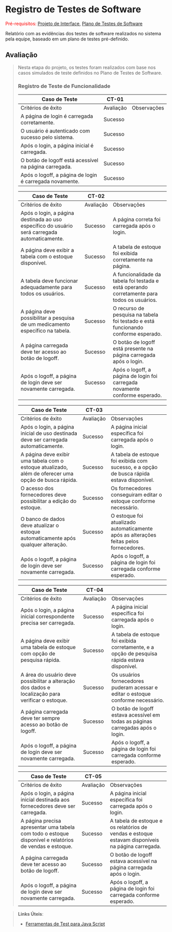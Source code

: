 # Registro de Testes de Software

<span style="color:red">Pré-requisitos: <a href="3-Projeto de Interface.md"> Projeto de Interface</a></span>, <a href="8-Plano de Testes de Software.md"> Plano de Testes de Software</a>

Relatório com as evidências dos testes de software realizados no sistema pela equipe, baseado em um plano de testes pré-definido.

## Avaliação
> 
> Nesta etapa do projeto, os testes foram realizados com base nos casos simulados de teste definidos no Plano de Testes de Software.
> 
> ### Registro de Teste de Funcionalidade
> 
> 
> |Caso de Teste|CT-01||
> |-------------|-----|----|
> |Critérios de êxito|Avaliação|Observações|
> |A página de login é carregada corretamente.|Sucesso||
> |O usuário é autenticado com sucesso pelo sistema.|Sucesso||
> |Após o login, a página inicial é carregada.|Sucesso||
> |O botão de logoff está acessível na página carregada.|Sucesso||
> |Após o logoff, a página de login é carregada novamente.|Sucesso||
> 
> |Caso de Teste|CT-02||
> |-------------|-----|----|
> |Critérios de êxito|Avaliação|Observações|
> |Após o login, a página destinada ao uso específico do usuário será carregada automaticamente.|Sucesso|A página correta foi carregada após o login.|
> |A página deve exibir a tabela com o estoque disponível.|Sucesso|	A tabela de estoque foi exibida corretamente na página.|
> |A tabela deve funcionar adequadamente para todos os usuários.|Sucesso|A funcionalidade da tabela foi testada e está operando corretamente para todos os usuários.|
> |A página deve possibilitar a pesquisa de um medicamento específico na tabela.|Sucesso|O recurso de pesquisa na tabela foi testado e está funcionando conforme esperado.|
> |A página carregada deve ter acesso ao botão de logoff.|Sucesso|O botão de logoff está presente na página carregada após o login.|
> |Após o logoff, a página de login deve ser novamente carregada.|Sucesso|Após o logoff, a página de login foi carregada novamente conforme esperado.|
> 
> |Caso de Teste|CT-03||
> |-------------|-----|----|
> |Critérios de êxito|Avaliação|Observações|
> |Após o login, a página inicial de uso destinada deve ser carregada automaticamente.|Sucesso|A página inicial específica foi carregada após o login.|
> |A página deve exibir uma tabela com o estoque atualizado, além de oferecer uma opção de busca rápida.|Sucesso|	A tabela de estoque foi exibida com sucesso, e a opção de busca rápida estava disponível.|
> |O acesso dos fornecedores deve possibilitar a edição do estoque.|Sucesso|Os fornecedores conseguiram editar o estoque conforme necessário.|
> |O banco de dados deve atualizar o estoque automaticamente após qualquer alteração.|Sucesso|O estoque foi atualizado automaticamente após as alterações feitas pelos fornecedores.|
> |Após o logoff, a página de login deve ser novamente carregada.|Sucesso|Após o logoff, a página de login foi carregada conforme esperado.| 
> 
> |Caso de Teste|CT-04||
> |-------------|-----|----|
> |Critérios de êxito|Avaliação|Observações|
> |Após o login, a página inicial correspondente precisa ser carregada.|Sucesso|A página inicial específica foi carregada após o login.|
> |A página deve exibir uma tabela de estoque com opção de pesquisa rápida.|Sucesso|A tabela de estoque foi exibida corretamente, e a opção de pesquisa rápida estava disponível.|
> |A área do usuário deve possibilitar a alteração dos dados e localização para verificar o estoque.|Sucesso|Os usuários fornecedores puderam acessar e editar o estoque conforme necessário.|
> |A página carregada deve ter sempre acesso ao botão de logoff.|Sucesso|O botão de logoff estava acessível em todas as páginas carregadas após o login.| 
> |Após o logoff, a página de login deve ser novamente carregada.|Sucesso|Após o logoff, a página de login foi carregada conforme esperado.|
> 
> |Caso de Teste|CT-05||
> |-------------|-----|----|
> |Critérios de êxito|Avaliação|Observações|
> |Após o login, a página inicial destinada aos fornecedores deve ser carregada.|Sucesso|A página inicial específica foi carregada após o login.|
> |A página precisa apresentar uma tabela com todo o estoque disponível e relatórios de vendas e estoque.|Sucesso|A tabela de estoque e os relatórios de vendas e estoque estavam disponíveis na página carregada.|
> |A página carregada deve ter acesso ao botão de logoff.|Sucesso|O botão de logoff estava acessível na página carregada após o login.|
> |Após o logoff, a página de login deve ser novamente carregada.|Sucesso|Após o logoff, a página de login foi carregada conforme esperado.|
> 

> **Links Úteis**:
> - [Ferramentas de Test para Java Script](https://geekflare.com/javascript-unit-testing/)